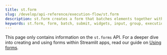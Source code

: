 ```yaml
---
title: st.form
slug: /develop/api-reference/execution-flow/st.form
description: st.form creates a form that batches elements together with one or more submit buttons.
keywords: st.form, form, batch, submit, widgets, input, group, execution flow, control flow
---
```


<Tip>

This page only contains information on the `st.forms` API. For a deeper dive into creating and using forms within Streamlit apps, read our guide on [Using forms](/develop/concepts/architecture/forms).

</Tip>

<Autofunction function="streamlit.form" />
